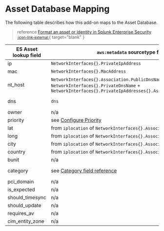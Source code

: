 # Asset Database Mapping

The following table describes how this add-on maps to the Asset Database.

> reference [Format an asset or identity in Splunk Enterprise Security <small>:icon-link-external:</small>](https://docs.splunk.com/Documentation/ES/latest/Admin/Formatassetoridentitylist#Asset_lookup_header){ target="blank" }

ES Asset lookup field | `aws:metadata` sourcetype fields | Example value | Multivalue allowed
--- | --- | --- | ---
ip | `NetworkInterfaces{}.PrivateIpAddress` | 10.15.23.8 | true
mac | `NetworkInterfaces{}.MacAddress` | `61:se:e3:1s:7r:38` | true
nt_host | `NetworkInterfaces{}.Association.PublicDnsName` + `NetworkInterfaces{}.PrivateDnsName` + `NetworkInterfaces{}.PrivateIpAddresses{}.Association.PublicDnsName` | dev-server01 | false
dns | `dns` | dev-server01.example.com | true
owner | n/a | `not mapped`| n/a
priority | see [Configure Priority](/configure/priority.md) | medium | false
lat | from `iplocation` of `NetworkInterfaces{}.Association.PublicIp` | 40.76073 | false
long | from `iplocation` of `NetworkInterfaces{}.Association.PublicIp` | -111.89096 | false
city | from `iplocation` of `NetworkInterfaces{}.Association.PublicIp` | Salt Lake City | false
country | from `iplocation` of `NetworkInterfaces{}.Association.PublicIp` | United States | false
bunit | n/a | `not mapped` | true
category | see [Category field reference](category.md) | see [Category field reference](category.md) | true
pci_domain | n/a | `not mapped` | n/a
is_expected | n/a | `not mapped` | n/a
should_timesync | n/a | `not mapped` | n/a
should_update | n/a | `not mapped` | n/a
requires_av | n/a | `not mapped` | n/a
cim_entity_zone | n/a | `not mapped` | n/a
